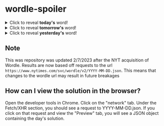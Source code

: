 # wordle-spoiler

<details>
  <summary>Click to reveal <b>today's</b> word!</summary>
  <br>
  <b> sally </b>
</details>

<details>
  <summary>Click to reveal <b>tomorrow's</b> word!</summary>
  <br>
  <b> mayor </b>
</details>

<details>
  <summary>Click to reveal <b>yesterday's</b> word!</summary>
  <br>
  <b> towel </b>
</details>

## Note
This was repository was updated 2/7/2023 after the NYT acquisition of Wordle. Results are now based off requests to the url `https://www.nytimes.com/svc/wordle/v2/YYYY-MM-DD.json`. This means that changes to the wordle url may result in future breakages

## How can I view the solution in the browser?
Open the developer tools in Chrome. Click on the "network" tab. Under the Fetch/XHR section, you should see a request to YYYY-MM-DD.json. If you click on that request and view the "Preview" tab, you will see a JSON object containing the day's solution.